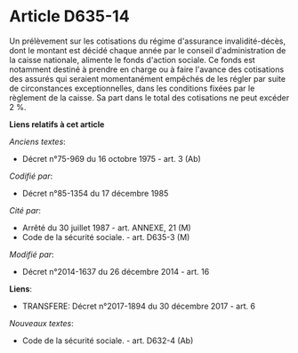 # Article D635-14

Un prélèvement sur les cotisations du régime d'assurance invalidité-décès, dont le montant est décidé chaque année par le
conseil d'administration de la caisse nationale, alimente le fonds d'action sociale. Ce fonds est notamment destiné à prendre
en charge ou à faire l'avance des cotisations des assurés qui seraient momentanément empêchés de les régler par suite de
circonstances exceptionnelles, dans les conditions fixées par le règlement de la caisse. Sa part dans le total des
cotisations ne peut excéder 2 %.

**Liens relatifs à cet article**

_Anciens textes_:

  - Décret n°75-969 du 16 octobre 1975 - art. 3 (Ab)

_Codifié par_:

  - Décret n°85-1354 du 17 décembre 1985

_Cité par_:

  - Arrêté du 30 juillet 1987 - art. ANNEXE, 21 (M)
  - Code de la sécurité sociale. - art. D635-3 (M)

_Modifié par_:

  - Décret n°2014-1637 du 26 décembre 2014 - art. 16

**Liens**:

  - TRANSFERE: Décret n°2017-1894 du 30 décembre 2017 - art. 6

_Nouveaux textes_:

  - Code de la sécurité sociale. - art. D632-4 (Ab)
